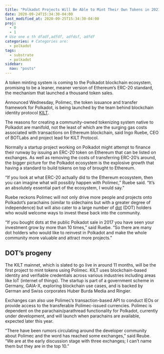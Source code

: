 ```yaml
---
title: "Polkadot Projects Will Be Able to Mint Their Own Tokens in 2021"
date: 2020-09-24T15:34:30-04:00
last_modified_at: 2020-09-25T15:34:30-04:00
proj: 
  - 0
  - 1
# Use one o th dfadf,adfdf, adfdsf, adfdf
categories: # Categories are: 
  - polkadot
tags:
  - substrate
  - polkadot
sidebar:
  nav: "posts"
---
```


A token minting system is coming to the Polkadot blockchain ecosystem, promising to be a leaner, meaner version of Ethereum’s ERC-20 standard, the mechanism that launched a thousand token sales.

Announced Wednesday, Polimec, the token issuance and transfer framework for Polkadot, is being launched by the team behind blockchain identity protocol [KILT](https://www.kilt.io/).

The reasons for creating a community-owned tokenizing system native to Polkadot are manifold, not the least of which are the surging gas costs associated with transactions on Ethereum blockchain, said Ingo Ruebe, CEO of BOTLabs and project lead for KILT Protocol.

Normally a startup project working on Polkadot might attempt to finance their runway by issuing an ERC-20 token on Ethereum that can be listed on exchanges. As well as removing the costs of transferring ERC-20’s around, the bigger picture for the Polkadot ecosystem is the explosive growth that having a standard to build tokens on top of brought to Ethereum. 

“If you look at what ERC-20 actually did to the Ethereum ecosystem, then you can imagine what will possibly happen with Polimec,” Ruebe said. “It’s an absolutely essential part of the ecosystem, I would say.” 

Ruebe reckons Polimec will not only drive more people and projects onto Polkadot’s parachains (similar to sidechains but with a greater degree of independence) but will also cater to a large number of [dot](https://www.coingecko.com/en/coins/polkadot) (DOT) holders who would welcome ways to invest these back into the community.

“If you bought dots at the public Polkadot sale in 2017 you have seen your investment grow by more than 10 times,” said Ruebe. “So there are many dot holders who would like to reinvest in Polkadot and make the whole community more valuable and attract more projects.”

## **DOT’s progeny**

The KILT mainnet, which is slated to go live in around 11 months, will be the first project to mint tokens using Polimec. KILT uses blockchain-based identity and verifiable credentials across various industries including areas like IoT (internet of things). The startup is part of a government scheme in Germany, GAIA-X, exploring blockchain use cases, and is backed by German and Swiss corporates Huber Burda Media and Ringier.

Exchanges can also use Polimec’s transaction-based API to conduct IEOs or provide access to the transferable Polimec-issued currencies. Polimec is dependent on the parachain/parathread functionality for Polkadot, currently under development, and will launch when parachains are available, expected later this year.

“There have been rumors circulating around the developer community about Polimec and the word has reached some exchanges,” said Reube. “We are at the early discussion stage with three exchanges; I can’t name them but they are in the top 10.”
